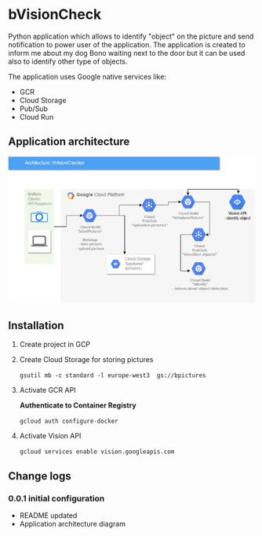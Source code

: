 # bVisionCheck

Python application which allows to identify "object" on the picture and send notification to power user of the application. The application is created to inform me about my dog Bono waiting next to the door but it can be used also to identify other type of objects.

The application uses Google native services like:
- GCR
- Cloud Storage
- Pub/Sub
- Cloud Run


## Application architecture
![bVisionChecker diagram](docs/bVisionChecker.png)

## Installation

1. Create project in GCP
2. Create Cloud Storage for storing pictures

    `gsutil mb -c standard -l europe-west3  gs://bpictures`

3. Activate GCR API

    **Authenticate to Container Registry**

    `gcloud auth configure-docker`

4. Activate Vision API

    `gcloud services enable vision.googleapis.com`


## Change logs

### 0.0.1 initial configuration
- README updated
- Application architecture diagram




